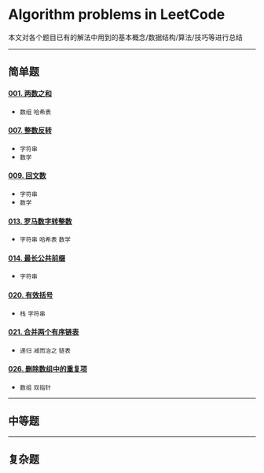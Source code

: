 # Algorithm problems in LeetCode

本文对各个题目已有的解法中用到的基本概念/数据结构/算法/技巧等进行总结

---

## 简单题

#### [001. 两数之和](001.two_sum/two_sum.cc)

* `数组`  `哈希表`

#### [007. 整数反转](007.reverse_integer/reverse_integer.cc)

* `字符串`
* `数学`

#### [009. 回文数](009.palindrome_number/palindrome_number.cc)

* `字符串`
* `数学`

#### [013. 罗马数字转整数](013.roman_to_integer/roman_to_integer.cc)

* `字符串`  `哈希表`  `数学`

#### [014. 最长公共前缀](014.longest_common_prefix/longest_common_prefix.cc)

* `字符串`

#### [020. 有效括号](020.valid_parentheses/valid_parentheses.cc)

* `栈`  `字符串`

#### [021. 合并两个有序链表](021.merge_two_sorted_lists/merge_two_sorted_lists.cc)

* `递归`  `减而治之`  `链表`

#### [026. 删除数组中的重复项](026.remove_duplicates_from_sorted_array/remove_duplicates_from_sorted_array.cc)

* `数组`  `双指针`

---

## 中等题

---

## 复杂题